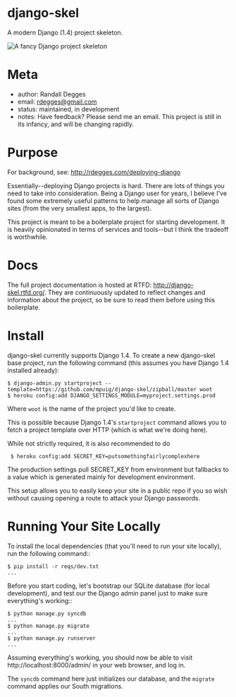 django-skel
===========

A modern Django (1.4) project skeleton.

![A fancy Django project skeleton](https://github.com/rdegges/django-skel/raw/master/docs/source/_static/skel.jpg)


Meta
====

* author: Randall Degges
* email:  rdegges@gmail.com
* status: maintained, in development
* notes:  Have feedback? Please send me an email. This project is still in its
          infancy, and will be changing rapidly.


Purpose
=======

For background, see: http://rdegges.com/deploying-django

Essentially--deploying Django projects is hard. There are lots of things you
need to take into consideration. Being a Django user for years, I believe I've
found some extremely useful patterns to help manage all sorts of Django sites
(from the very smallest apps, to the largest).

This project is meant to be a boilerplate project for starting development. It
is heavily opinionated in terms of services and tools--but I think the tradeoff
is worthwhile.


Docs
====

The full project documentation is hosted at RTFD: http://django-skel.rtfd.org/.
They are continuously updated to reflect changes and information about the
project, so be sure to read them before using this boilerplate.


Install
=======

django-skel currently supports Django 1.4. To create a new django-skel base
project, run the following command (this assumes you have Django 1.4 installed
already):

    $ django-admin.py startproject --template=https://github.com/mpuig/django-skel/zipball/master woot
    $ heroku config:add DJANGO_SETTINGS_MODULE=myproject.settings.prod


Where ``woot`` is the name of the project you'd like to create.

This is possible because Django 1.4's ``startproject`` command allows you to
fetch a project template over HTTP (which is what we're doing here).

While not strictly required, it is also recommended to do

     $ heroku config:add SECRET_KEY=putsomethingfairlycomplexhere

The production settings pull SECRET_KEY from environment but fallbacks
to a value which is generated mainly for development environment.

This setup allows you to easily keep your site in a public repo if you so 
wish without causing opening a route to attack your Django passwords.


Running Your Site Locally
=========================

To install the local dependencies (that you'll need to run your site locally),
run the following command::

    $ pip install -r reqs/dev.txt
    ...

Before you start coding, let's bootstrap our SQLite database (for local
development), and test our the Django admin panel just to make sure
everything's working::

    $ python manage.py syncdb
    ...
    $ python manage.py migrate
    ...
    $ python manage.py runserver
    ...

Assuming everything's working, you should now be able to visit
http://localhost:8000/admin/ in your web browser, and log in.

The ``syncdb`` command here just initializes our database, and the ``migrate``
command applies our South migrations.